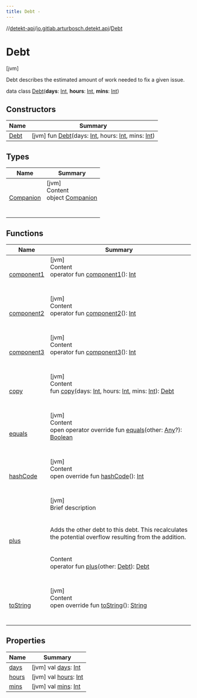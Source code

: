```yaml
---
title: Debt -
---
```

//[detekt-api](../../index.md)/[io.gitlab.arturbosch.detekt.api](../index.md)/[Debt](index.md)



# Debt  
 [jvm] 

Debt describes the estimated amount of work needed to fix a given issue.

data class [Debt](index.md)(**days**: [Int](https://kotlinlang.org/api/latest/jvm/stdlib/kotlin/-int/index.html), **hours**: [Int](https://kotlinlang.org/api/latest/jvm/stdlib/kotlin/-int/index.html), **mins**: [Int](https://kotlinlang.org/api/latest/jvm/stdlib/kotlin/-int/index.html))   


## Constructors  
  
|  Name|  Summary| 
|---|---|
| [Debt](-debt.md)|  [jvm] fun [Debt](-debt.md)(days: [Int](https://kotlinlang.org/api/latest/jvm/stdlib/kotlin/-int/index.html), hours: [Int](https://kotlinlang.org/api/latest/jvm/stdlib/kotlin/-int/index.html), mins: [Int](https://kotlinlang.org/api/latest/jvm/stdlib/kotlin/-int/index.html))   <br>


## Types  
  
|  Name|  Summary| 
|---|---|
| [Companion](-companion/index.md)| [jvm]  <br>Content  <br>object [Companion](-companion/index.md)  <br><br><br>


## Functions  
  
|  Name|  Summary| 
|---|---|
| [component1](component1.md)| [jvm]  <br>Content  <br>operator fun [component1](component1.md)(): [Int](https://kotlinlang.org/api/latest/jvm/stdlib/kotlin/-int/index.html)  <br><br><br>
| [component2](component2.md)| [jvm]  <br>Content  <br>operator fun [component2](component2.md)(): [Int](https://kotlinlang.org/api/latest/jvm/stdlib/kotlin/-int/index.html)  <br><br><br>
| [component3](component3.md)| [jvm]  <br>Content  <br>operator fun [component3](component3.md)(): [Int](https://kotlinlang.org/api/latest/jvm/stdlib/kotlin/-int/index.html)  <br><br><br>
| [copy](copy.md)| [jvm]  <br>Content  <br>fun [copy](copy.md)(days: [Int](https://kotlinlang.org/api/latest/jvm/stdlib/kotlin/-int/index.html), hours: [Int](https://kotlinlang.org/api/latest/jvm/stdlib/kotlin/-int/index.html), mins: [Int](https://kotlinlang.org/api/latest/jvm/stdlib/kotlin/-int/index.html)): [Debt](index.md)  <br><br><br>
| [equals](../../io.gitlab.arturbosch.detekt.api.internal/-yaml-config/-companion/index.md#kotlin/Any/equals/#kotlin.Any?/PointingToDeclaration/)| [jvm]  <br>Content  <br>open operator override fun [equals](../../io.gitlab.arturbosch.detekt.api.internal/-yaml-config/-companion/index.md#kotlin/Any/equals/#kotlin.Any?/PointingToDeclaration/)(other: [Any](https://kotlinlang.org/api/latest/jvm/stdlib/kotlin/-any/index.html)?): [Boolean](https://kotlinlang.org/api/latest/jvm/stdlib/kotlin/-boolean/index.html)  <br><br><br>
| [hashCode](../../io.gitlab.arturbosch.detekt.api.internal/-yaml-config/-companion/index.md#kotlin/Any/hashCode/#/PointingToDeclaration/)| [jvm]  <br>Content  <br>open override fun [hashCode](../../io.gitlab.arturbosch.detekt.api.internal/-yaml-config/-companion/index.md#kotlin/Any/hashCode/#/PointingToDeclaration/)(): [Int](https://kotlinlang.org/api/latest/jvm/stdlib/kotlin/-int/index.html)  <br><br><br>
| [plus](plus.md)| [jvm]  <br>Brief description  <br><br><br>Adds the other debt to this debt. This recalculates the potential overflow resulting from the addition.<br><br>  <br>Content  <br>operator fun [plus](plus.md)(other: [Debt](index.md)): [Debt](index.md)  <br><br><br>
| [toString](to-string.md)| [jvm]  <br>Content  <br>open override fun [toString](to-string.md)(): [String](https://kotlinlang.org/api/latest/jvm/stdlib/kotlin/-string/index.html)  <br><br><br>


## Properties  
  
|  Name|  Summary| 
|---|---|
| [days](index.md#io.gitlab.arturbosch.detekt.api/Debt/days/#/PointingToDeclaration/)|  [jvm] val [days](index.md#io.gitlab.arturbosch.detekt.api/Debt/days/#/PointingToDeclaration/): [Int](https://kotlinlang.org/api/latest/jvm/stdlib/kotlin/-int/index.html)   <br>
| [hours](index.md#io.gitlab.arturbosch.detekt.api/Debt/hours/#/PointingToDeclaration/)|  [jvm] val [hours](index.md#io.gitlab.arturbosch.detekt.api/Debt/hours/#/PointingToDeclaration/): [Int](https://kotlinlang.org/api/latest/jvm/stdlib/kotlin/-int/index.html)   <br>
| [mins](index.md#io.gitlab.arturbosch.detekt.api/Debt/mins/#/PointingToDeclaration/)|  [jvm] val [mins](index.md#io.gitlab.arturbosch.detekt.api/Debt/mins/#/PointingToDeclaration/): [Int](https://kotlinlang.org/api/latest/jvm/stdlib/kotlin/-int/index.html)   <br>

